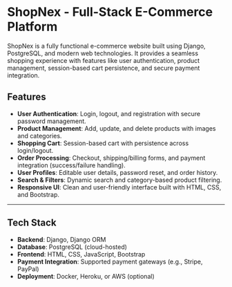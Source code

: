 # ShopNex - Full-Stack E-Commerce Platform  
ShopNex is a fully functional e-commerce website built using Django, PostgreSQL, and modern web technologies. It provides a seamless shopping experience with features like user authentication, product management, session-based cart persistence, and secure payment integration.

## **Features**  
- **User Authentication**: Login, logout, and registration with secure password management.  
- **Product Management**: Add, update, and delete products with images and categories.  
- **Shopping Cart**: Session-based cart with persistence across login/logout.  
- **Order Processing**: Checkout, shipping/billing forms, and payment integration (success/failure handling).  
- **User Profiles**: Editable user details, password reset, and order history.  
- **Search & Filters**: Dynamic search and category-based product filtering.  
- **Responsive UI**: Clean and user-friendly interface built with HTML, CSS, and Bootstrap.  

---

## **Tech Stack**  
- **Backend**: Django, Django ORM  
- **Database**: PostgreSQL (cloud-hosted)  
- **Frontend**: HTML, CSS, JavaScript, Bootstrap  
- **Payment Integration**: Supported payment gateways (e.g., Stripe, PayPal)  
- **Deployment**: Docker, Heroku, or AWS (optional)  
